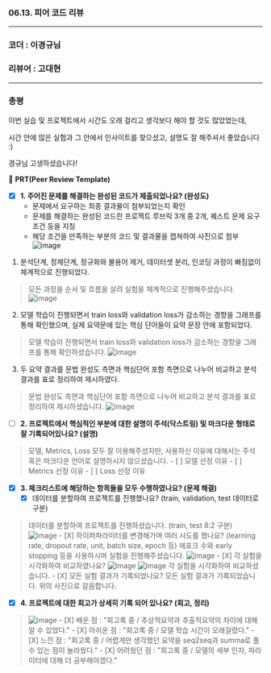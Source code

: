 ### 06.13. 피어 코드 리뷰
***
### 코더 : 이경규님
### 리뷰어 : 고대현
***
### 총평
이번 실습 및 프로젝트에서 시간도 오래 걸리고 생각보다 해야 할 것도 많았었는데,

시간 안에 많은 실험과 그 안에서 인사이트를 찾으셨고, 설명도 잘 해주셔서 좋았습니다 :)

경규님 고생하셨습니다!

🔑 **PRT(Peer Review Template)**

- [X]  **1. 주어진 문제를 해결하는 완성된 코드가 제출되었나요? (완성도)**
    - 문제에서 요구하는 최종 결과물이 첨부되었는지 확인
    - 문제를 해결하는 완성된 코드란 프로젝트 루브릭 3개 중 2개, 
    퀘스트 문제 요구조건 등을 지칭
    - 해당 조건을 만족하는 부분의 코드 및 결과물을 캡쳐하여 사진으로 첨부
![image](https://github.com/LeeKyoungGyu/AIFFEL-QUEST/assets/102419537/45a354b2-ba1a-44f9-87f3-e2f8b20c2ec5)
1) 분석단계, 정제단계, 정규화와 불용어 제거, 데이터셋 분리, 인코딩 과정이 빠짐없이 체계적으로 진행되었다.
> 모든 과정을 순서 및 흐름을 살려 실험을 체계적으로 진행해주셨습니다.
> ![image](https://github.com/LeeKyoungGyu/AIFFEL-QUEST/assets/102419537/9b48da7a-5ebf-43b9-982b-3cf1a6933771)
2) 모델 학습이 진행되면서 train loss와 validation loss가 감소하는 경향을 그래프를 통해 확인했으며, 실제 요약문에 있는 핵심 단어들이 요약 문장 안에 포함되었다.
> 모델 학습이 진행되면서 train loss와 validation loss가 감소하는 경향을 그래프를 통해 확인하셨습니다.
> ![image](https://github.com/LeeKyoungGyu/AIFFEL-QUEST/assets/102419537/3f6851fd-554d-4b14-9a69-2dd08d7a6f51)
3) 두 요약 결과를 문법 완성도 측면과 핵심단어 포함 측면으로 나누어 비교하고 분석 결과를 표로 정리하여 제시하였다.
> 문법 완성도 측면과 핵심단어 포함 측면으로 나누어 비교하고 분석 결과를 표로 정리하여 제시하셨습니다.
> ![image](https://github.com/LeeKyoungGyu/AIFFEL-QUEST/assets/102419537/480871f2-a45c-4461-9e3b-074c70e4bf70)

- [ ]  **2. 프로젝트에서 핵심적인 부분에 대한 설명이 주석(닥스트링) 및 마크다운 형태로 잘 기록되어있나요? (설명)**
> 모델, Metrics, Loss 모두 잘 이용해주셨지만, 사용하신 이유에 대해서는 주석 혹은 마크다운 언어로 설명하시지 않으셨습니다.
    - [ ]  모델 선정 이유
    - [ ]  Metrics 선정 이유
    - [ ]  Loss 선정 이유

- [X]  **3. 체크리스트에 해당하는 항목들을 모두 수행하였나요? (문제 해결)**
    - [X]  데이터를 분할하여 프로젝트를 진행했나요? (train, validation, test 데이터로 구분)
> 데이터를 분할하여 프로젝트를 진행하셨습니다. (train, test 8:2 구분)
> ![image](https://github.com/LeeKyoungGyu/AIFFEL-QUEST/assets/102419537/66482ea8-7506-4abc-be8c-334b19c09be8)
    - [X]  하이퍼파라미터를 변경해가며 여러 시도를 했나요? (learning rate, dropout rate, unit, batch size, epoch 등)
> 에포크 수와 early stopping 등을 사용하시며 실험을 진행해주셨습니다.
> ![image](https://github.com/LeeKyoungGyu/AIFFEL-QUEST/assets/102419537/e5f3cf8b-fbc3-43a1-8354-0d355cb55325)
    - [X]  각 실험을 시각화하여 비교하였나요?
> ![image](https://github.com/LeeKyoungGyu/AIFFEL-QUEST/assets/102419537/6c0e65d2-b77d-409b-888c-13d2c3d589ac)
> ![image](https://github.com/LeeKyoungGyu/AIFFEL-QUEST/assets/102419537/f4ee904c-5071-4fdb-9734-3f7c8740e7eb)
> 각 실험을 시각화하여 비교하셨습니다.
    - [X]  모든 실험 결과가 기록되었나요?
> 모든 실험 결과가 기록되었습니다. 위의 사진으로 갈음합니다.

- [X]  **4. 프로젝트에 대한 회고가 상세히 기록 되어 있나요? (회고, 정리)**
> ![image](https://github.com/LeeKyoungGyu/AIFFEL-QUEST/assets/102419537/14a1a262-44d6-4be1-afa2-915fa9b5f518)
    - [X]  배운 점 : "회고록 중 / 추상적요약과 추출적요약의 차이에 대해 알 수 있었다."
    - [X]  아쉬운 점 : "회고록 중 / 모델 학습 시간이 오래걸렸다."
    - [X]  느낀 점 : "회고록 중 / 어렵게만 생각했던 요약을 seq2seq과 summa로 풀 수 있는 점이 놀라웠다."
    - [X]  어려웠던 점 : "회고록 중 / 모델의 세부 인자, 파라미터에 대해 더 공부해야겠다."
